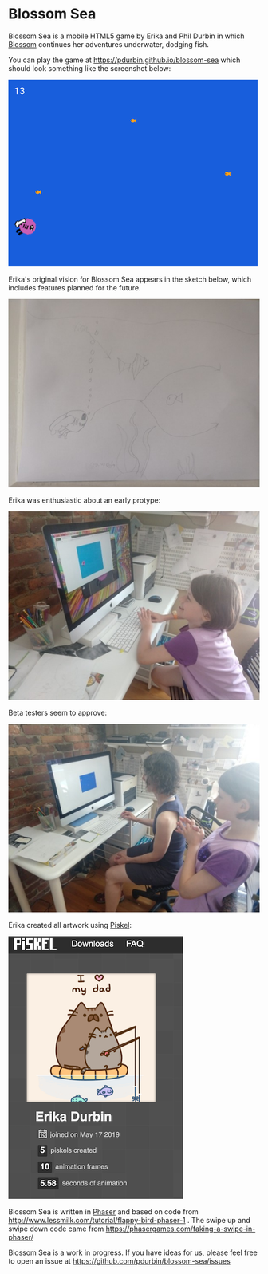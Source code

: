 Blossom Sea
===========

Blossom Sea is a mobile HTML5 game by Erika and Phil Durbin in which [Blossom](https://github.com/pdurbin/blossom) continues her adventures underwater, dodging fish.

You can play the game at https://pdurbin.github.io/blossom-sea which should look something like the screenshot below:

[![Blossom screenshot](assets/blossom-sea-screenshot.png?raw=true)](https://pdurbin.github.io/blossom-sea)

Erika's original vision for Blossom Sea appears in the sketch below, which includes features planned for the future.

![Blossom Sea sketch](assets/blossom-sea-sketch.jpg?raw=true)

Erika was enthusiastic about an early protype:

![Erika](assets/blossom-sea-erika.jpg?raw=true)

Beta testers seem to approve:

![Mom](assets/blossom-sea-mom.jpg?raw=true)

Erika created all artwork using [Piskel](https://www.piskelapp.com/user/5059061435858944):

![Piskel](assets/erika-piskel.png?raw=true)

Blossom Sea is written in [Phaser](https://phaser.io) and based on code from http://www.lessmilk.com/tutorial/flappy-bird-phaser-1 . The swipe up and swipe down code came from https://phasergames.com/faking-a-swipe-in-phaser/

Blossom Sea is a work in progress. If you have ideas for us, please feel free to open an issue at https://github.com/pdurbin/blossom-sea/issues
